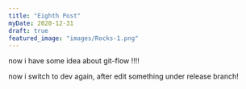 ```yaml
---
title: "Eighth Post"
myDate: 2020-12-31
draft: true
featured_image: "images/Rocks-1.png"
---
```


now i have some idea about git-flow !!!! 

now i switch to dev again, after edit something under release branch! 